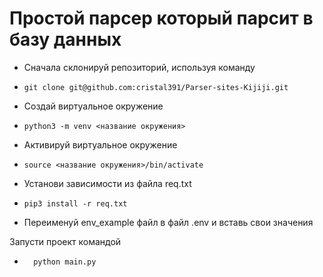 # Простой парсер который парсит в базу данных

- Сначала склонируй репозиторий, используя команду


-     git clone git@github.com:cristal391/Parser-sites-Kijiji.git


- Создай виртуальное окружение

-     python3 -m venv <название окружения>


- Активируй виртуальное окружение

-     source <название окружения>/bin/activate

- Установи зависимости из файла req.txt

-     pip3 install -r req.txt

    
- Переименуй env_example файл в файл .env и вставь свои значения

Запусти проект командой

-       python main.py
